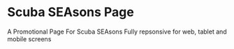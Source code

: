 # Scuba SEAsons Page
A Promotional Page For Scuba SEAsons
Fully repsonsive for web, tablet and mobile screens
